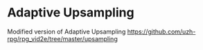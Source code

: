 # Adaptive Upsampling

Modified version of Adaptive Upsampling
https://github.com/uzh-rpg/rpg_vid2e/tree/master/upsampling
